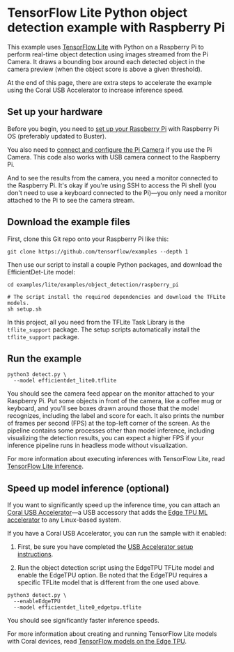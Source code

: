 # TensorFlow Lite Python object detection example with Raspberry Pi

This example uses [TensorFlow Lite](https://tensorflow.org/lite) with Python on
a Raspberry Pi to perform real-time object detection using images streamed from
the Pi Camera. It draws a bounding box around each detected object in the camera
preview (when the object score is above a given threshold).

At the end of this page, there are extra steps to accelerate the example using
the Coral USB Accelerator to increase inference speed.

## Set up your hardware

Before you begin, you need to
[set up your Raspberry Pi](https://projects.raspberrypi.org/en/projects/raspberry-pi-setting-up)
with Raspberry Pi OS (preferably updated to Buster).

You also need to
[connect and configure the Pi Camera](https://www.raspberrypi.org/documentation/configuration/camera.md)
if you use the Pi Camera. This code also works with USB camera connect to the
Raspberry Pi.

And to see the results from the camera, you need a monitor connected to the
Raspberry Pi. It's okay if you're using SSH to access the Pi shell (you don't
need to use a keyboard connected to the Pi)—you only need a monitor attached to
the Pi to see the camera stream.

## Download the example files

First, clone this Git repo onto your Raspberry Pi like this:

```
git clone https://github.com/tensorflow/examples --depth 1
```

Then use our script to install a couple Python packages, and download the
EfficientDet-Lite model:

```
cd examples/lite/examples/object_detection/raspberry_pi

# The script install the required dependencies and download the TFLite models.
sh setup.sh
```

In this project, all you need from the TFLite Task Library is the `tflite_support` package. The setup scripts automatically install
the `tflite_support` package.

## Run the example

```
python3 detect.py \
  --model efficientdet_lite0.tflite
```

You should see the camera feed appear on the monitor attached to your Raspberry
Pi. Put some objects in front of the camera, like a coffee mug or keyboard, and
you'll see boxes drawn around those that the model recognizes, including the
label and score for each. It also prints the number of frames per second (FPS)
at the top-left corner of the screen. As the pipeline contains some processes
other than model inference, including visualizing the detection results, you can
expect a higher FPS if your inference pipeline runs in headless mode without
visualization.

For more information about executing inferences with TensorFlow Lite, read
[TensorFlow Lite inference](https://www.tensorflow.org/lite/guide/inference).

## Speed up model inference (optional)

If you want to significantly speed up the inference time, you can attach an
[Coral USB Accelerator](https://coral.withgoogle.com/products/accelerator)—a USB
accessory that adds the
[Edge TPU ML accelerator](https://coral.withgoogle.com/docs/edgetpu/faq/) to any
Linux-based system.

If you have a Coral USB Accelerator, you can run the sample with it enabled:

1.  First, be sure you have completed the
    [USB Accelerator setup instructions](https://coral.withgoogle.com/docs/accelerator/get-started/).

2.  Run the object detection script using the EdgeTPU TFLite model and enable
    the EdgeTPU option. Be noted that the EdgeTPU requires a specific TFLite
    model that is different from the one used above.

```
python3 detect.py \
  --enableEdgeTPU
  --model efficientdet_lite0_edgetpu.tflite
```

You should see significantly faster inference speeds.

For more information about creating and running TensorFlow Lite models with
Coral devices, read
[TensorFlow models on the Edge TPU](https://coral.withgoogle.com/docs/edgetpu/models-intro/).
